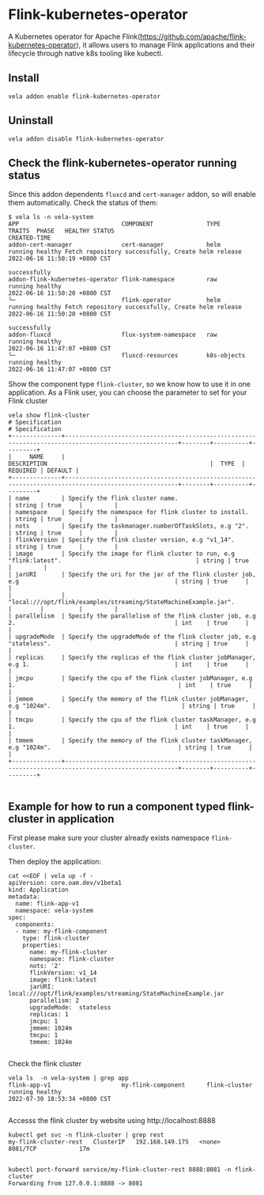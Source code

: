 # Flink-kubernetes-operator

A Kubernetes operator for Apache Flink(https://github.com/apache/flink-kubernetes-operator), it allows users to manage Flink applications and their lifecycle through native k8s tooling like kubectl.

## Install

```shell
vela addon enable flink-kubernetes-operator
```

## Uninstall

```shell
vela addon disable flink-kubernetes-operator
```

## Check the flink-kubernetes-operator running status

Since this addon dependents `fluxcd` and `cert-manager` addon, so will enable them automatically. Check the status of them:
```shell
$ vela ls -n vela-system
APP                             COMPONENT               TYPE            TRAITS  PHASE   HEALTHY STATUS                                                          CREATED-TIME                 
addon-cert-manager              cert-manager            helm                    running healthy Fetch repository successfully, Create helm release              2022-06-16 11:50:19 +0800 CST
                                                                                                successfully                                                                                 
addon-flink-kubernetes-operator flink-namespace         raw                     running healthy                                                                 2022-06-16 11:50:20 +0800 CST
└─                              flink-operator          helm                    running healthy Fetch repository successfully, Create helm release              2022-06-16 11:50:20 +0800 CST
                                                                                                successfully                                                                                 
addon-fluxcd                    flux-system-namespace   raw                     running healthy                                                                 2022-06-16 11:47:07 +0800 CST
└─                              fluxcd-resources        k8s-objects             running healthy                                                                 2022-06-16 11:47:07 +0800 CST

```


 Show the component type `flink-cluster`, so we know how to use it in one application. As a Flink user, you can choose the parameter to set for your Flink cluster
```shell
vela show flink-cluster
# Specification
# Specification
+--------------+------------------------------------------------------------------------------------------------------+--------+----------+---------+
|     NAME     |                                             DESCRIPTION                                              |  TYPE  | REQUIRED | DEFAULT |
+--------------+------------------------------------------------------------------------------------------------------+--------+----------+---------+
| name         | Specify the flink cluster name.                                                                      | string | true     |         |
| namespace    | Specify the namespace for flink cluster to install.                                                  | string | true     |         |
| nots         | Specify the taskmanager.numberOfTaskSlots, e.g "2".                                                  | string | true     |         |
| flinkVersion | Specify the flink cluster version, e.g "v1_14".                                                      | string | true     |         |
| image        | Specify the image for flink cluster to run, e.g "flink:latest".                                      | string | true     |         |
| jarURI       | Specify the uri for the jar of the flink cluster job, e.g                                            | string | true     |         |
|              | "local:///opt/flink/examples/streaming/StateMachineExample.jar".                                     |        |          |         |
| parallelism  | Specify the parallelism of the flink cluster job, e.g 2.                                             | int    | true     |         |
| upgradeMode  | Specify the upgradeMode of the flink cluster job, e.g "stateless".                                   | string | true     |         |
| replicas     | Specify the replicas of the flink cluster jobManager, e.g 1.                                         | int    | true     |         |
| jmcpu        | Specify the cpu of the flink cluster jobManager, e.g 1.                                              | int    | true     |         |
| jmmem        | Specify the memory of the flink cluster jobManager, e.g "1024m".                                     | string | true     |         |
| tmcpu        | Specify the cpu of the flink cluster taskManager, e.g 1.                                             | int    | true     |         |
| tmmem        | Specify the memory of the flink cluster taskManager, e.g "1024m".                                    | string | true     |         |
+--------------+------------------------------------------------------------------------------------------------------+--------+----------+---------+


```

## Example for how to run a component typed flink-cluster in application

First please make sure your cluster already exists namespace `flink-cluster`.

Then deploy the application:

```shell
cat <<EOF | vela up -f -
apiVersion: core.oam.dev/v1beta1
kind: Application
metadata:
  name: flink-app-v1
  namespace: vela-system
spec:
  components:
  - name: my-flink-component
    type: flink-cluster
    properties:
      name: my-flink-cluster
      namespace: flink-cluster
      nots: '2'
      flinkVersion: v1_14
      image: flink:latest
      jarURI: local:///opt/flink/examples/streaming/StateMachineExample.jar
      parallelism: 2
      upgradeMode:  stateless
      replicas: 1
      jmcpu: 1
      jmmem: 1024m
      tmcpu: 1
      tmmem: 1024m
      
```

Check the flink cluster
```shell
vela ls  -n vela-system | grep app
flink-app-v1                    my-flink-component      flink-cluster                   running healthy                                                               2022-07-30 18:53:34 +0800 CST


```

Accesss the flink cluster by website using http://localhost:8888
```shell
kubectl get svc -n flink-cluster | grep rest
my-flink-cluster-rest   ClusterIP   192.168.149.175   <none>        8081/TCP            17m


kubectl port-forward service/my-flink-cluster-rest 8888:8081 -n flink-cluster
Forwarding from 127.0.0.1:8888 -> 8081